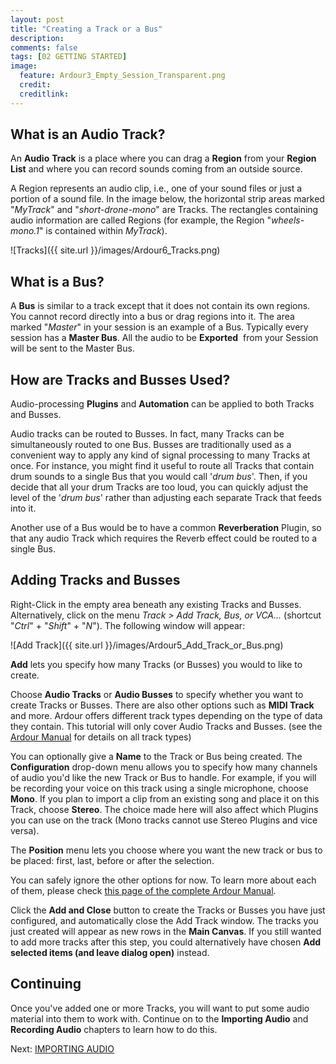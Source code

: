 ```yaml
---
layout: post
title: "Creating a Track or a Bus"
description:
comments: false
tags: [02 GETTING STARTED]
image:
  feature: Ardour3_Empty_Session_Transparent.png
  credit:  
  creditlink:  
---
```


What is an Audio Track?
--------------------------

An **Audio** **Track** is a place where you can drag a **Region**
from your **Region List** and where you can record sounds coming from an
outside source.

A Region represents an audio clip, i.e., one of your
sound files or just a portion of a sound file. In the image below, the
horizontal strip areas marked "*MyTrack*" and "*short-drone-mono*" are Tracks.
The rectangles containing audio information are called Regions (for example, the Region "*wheels-mono.1*" is contained within *MyTrack*).

![Tracks]({{ site.url }}/images/Ardour6_Tracks.png) 

What is a Bus?
----------------

A **Bus** is similar to a track except that it does not contain its own
regions. You cannot record directly into a bus or drag regions into it.
The area marked "*Master*" in your session is an example of a Bus. Typically every
session has a **Master Bus**. All the audio to be **Exported**  from
your Session will be sent to the Master Bus.

How are Tracks and Busses Used?
---------------------------------

Audio-processing **Plugins** and **Automation** can be applied to both
Tracks and Busses.

Audio tracks can be routed to Busses. In fact, many Tracks can be
simultaneously routed to one Bus. Busses are traditionally used as a
convenient way to apply any kind of signal processing to many Tracks at
once. For instance, you might find it useful to route all Tracks that
contain drum sounds to a single Bus that you would call '*drum bus*'.
Then, if you decide that all your drum Tracks are too loud, you can
quickly adjust the level of the '*drum bus*' rather than adjusting each
separate Track that feeds into it.

Another use of a Bus would be to have a common **Reverberation** Plugin,
so that any audio Track which requires the Reverb effect could be routed
to a single Bus.

Adding Tracks and Busses
------------------------

Right-Click in the empty area beneath any existing Tracks and Busses.
Alternatively, click on the menu *Track > Add Track, Bus, or VCA...* (shortcut
"*Ctrl*" + "*Shift*" + "*N*"). The following window will appear:

![Add Track]({{ site.url }}/images/Ardour5_Add_Track_or_Bus.png)

**Add** lets you specify how many Tracks (or Busses) you would to like
to create.

Choose **Audio Tracks** or **Audio Busses** to specify whether you want to
create Tracks or Busses. There are also other options such as **MIDI Track** and more. Ardour offers different track types depending on the type of data they contain. This tutorial will only
cover Audio Tracks and Busses. (see the [Ardour
Manual](http://manual.ardour.org/working-with-tracks/track-types/) for
details on all track types)

You can optionally give a **Name** to the Track or Bus being created.
The **Configuration** drop-down menu allows you to specify how many
channels of audio you'd like the new Track or Bus to handle. For
example, if you will be recording your voice on this track using a
single microphone, choose **Mono**. If you plan to import a clip from an
existing song and place it on this Track, choose **Stereo**. The choice
made here will also affect which Plugins you can use on the track (Mono
tracks cannot use Stereo Plugins and vice versa).

The **Position** menu lets you choose where you want the new track or bus to be placed: first, last, before or after the selection.

You can safely ignore the other options for now. To learn more about each of them, please check [this page of the complete Ardour
Manual](http://manual.ardour.org/working-with-tracks/adding-tracks-and-busses/).

Click the **Add and Close** button to create the Tracks or Busses you
have just configured, and automatically close the Add Track window. The tracks you just created will appear as new rows in the **Main Canvas**. If you still wanted to add more tracks after this step, you could alternatively have chosen **Add selected items (and leave dialog open)** instead.

Continuing
----------

Once you've added one or more Tracks, you will want to put some audio
material into them to work with. Continue on to the **Importing Audio**
and **Recording Audio** chapters to learn how to do this.

Next: [IMPORTING AUDIO](../importing-audio)

